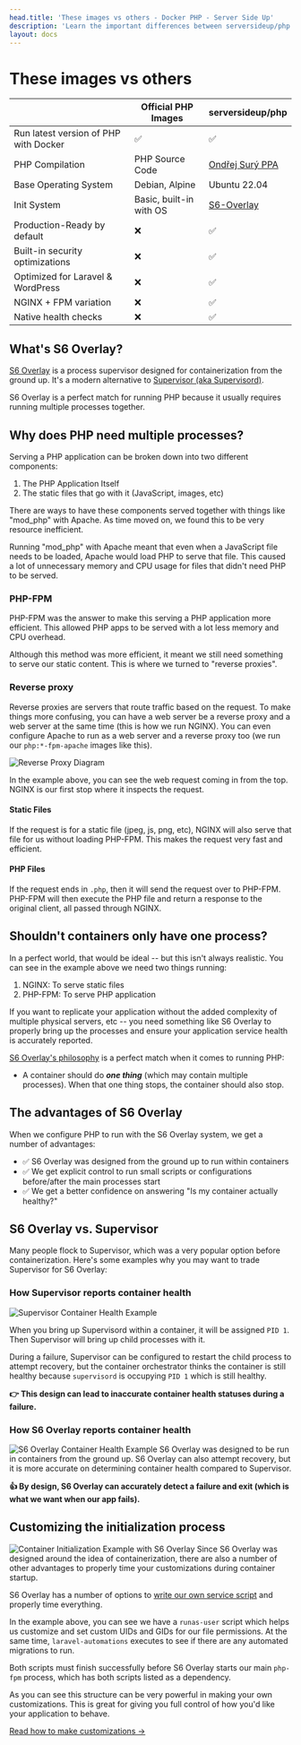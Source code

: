 ```yaml
---
head.title: 'These images vs others - Docker PHP - Server Side Up'
description: 'Learn the important differences between serversideup/php and other PHP images.'
layout: docs
---
```


# These images vs others

| | **Official PHP Images** |**serversideup/php** |
|-------------------------|-------------------------|---------------------|
| Run latest version of PHP with Docker | ✅ | ✅ |
| PHP Compilation | PHP Source Code | [Ondřej Surý PPA](https://launchpad.net/~ondrej/+archive/ubuntu/php/+packages) |
Base Operating System | Debian, Alpine | Ubuntu 22.04 |
Init System | Basic, built-in with OS | [S6-Overlay](https://github.com/just-containers/s6-overlay) |
| Production-Ready by default| ❌ | ✅ |
| Built-in security optimizations | ❌ | ✅ |
Optimized for Laravel & WordPress| ❌ | ✅ |
NGINX + FPM variation| ❌ | ✅ |
Native health checks | ❌ | ✅ |

## What's S6 Overlay?
[S6 Overlay](https://github.com/just-containers/s6-overlay) is a process supervisor designed for containerization from the ground up. It's a modern alternative to [Supervisor (aka Supervisord)](https://supervisord.org/).

S6 Overlay is a perfect match for running PHP because it usually requires running multiple processes together.

## Why does PHP need multiple processes?
Serving a PHP application can be broken down into two different components:
1. The PHP Application Itself
2. The static files that go with it (JavaScript, images, etc)

There are ways to have these components served together with things like "mod_php" with Apache. As time moved on, we found this to be very resource inefficient. 

Running "mod_php" with Apache meant that even when a JavaScript file needs to be loaded, Apache would load PHP to serve that file. This caused a lot of unnecessary memory and CPU usage for files that didn't need PHP to be served.

### PHP-FPM
PHP-FPM was the answer to make this serving a PHP application more efficient. This allowed PHP apps to be served with a lot less memory and CPU overhead.

Although this method was more efficient, it meant we still need something to serve our static content. This is where we turned to "reverse proxies".

### Reverse proxy
Reverse proxies are servers that route traffic based on the request. To make things more confusing, you can have a web server be a reverse proxy and a web server at the same time (this is how we run NGINX). You can even configure Apache to run as a web server and a reverse proxy too (we run our `php:*-fpm-apache` images like this).

![Reverse Proxy Diagram](/images/docs/reverse-proxy.svg)

In the example above, you can see the web request coming in from the top. NGINX is our first stop where it inspects the request.

#### Static Files
If the request is for a static file (jpeg, js, png, etc), NGINX will also serve that file for us without loading PHP-FPM. This makes the request very fast and efficient.

#### PHP Files
If the request ends in `.php`, then it will send the request over to PHP-FPM. PHP-FPM will then execute the PHP file and return a response to the original client, all passed through NGINX.

## Shouldn't containers only have one process?
In a perfect world, that would be ideal -- but this isn't always realistic. You can see in the example above we need two things running:
1. NGINX: To serve static files
1. PHP-FPM: To serve PHP application

If you want to replicate your application without the added complexity of multiple physical servers, etc -- you need something like S6 Overlay to properly bring up the processes and ensure your application service health is accurately reported.

[S6 Overlay's philosophy](https://github.com/just-containers/s6-overlay#the-docker-way) is a perfect match when it comes to running PHP:

- A container should do ***one thing*** (which may contain multiple processes). When that one thing stops, the container should also stop. 

## The advantages of S6 Overlay
When we configure PHP to run with the S6 Overlay system, we get a number of advantages:

- ✅ S6 Overlay was designed from the ground up to run within containers
- ✅ We get explicit control to run small scripts or configurations before/after the main processes start
- ✅ We get a better confidence on answering "Is my container actually healthy?"

## S6 Overlay vs. Supervisor
Many people flock to Supervisor, which was a very popular option before containerization. Here's some examples why you may want to trade Supervisor for S6 Overlay:

### How Supervisor reports container health
![Supervisor Container Health Example](/images/docs/supervisor-container.svg)

When you bring up Supervisord within a container, it will be assigned `PID 1`. Then Supervisor will bring up child processes with it.

During a failure, Supervisor can be configured to restart the child process to attempt recovery, but the container orchestrator thinks the container is still healthy because `supervisord` is occupying `PID 1` which is still healthy.

**👉 This design can lead to inaccurate container health statuses during a failure.**

### How S6 Overlay reports container health
![S6 Overlay Container Health Example](/images/docs/s6-overlay-container.svg)
S6 Overlay was designed to be run in containers from the ground up. S6 Overlay can also attempt recovery, but it is more accurate on determining container health compared to Supervisor.

**👍 By design, S6 Overlay can accurately detect a failure and exit (which is what we want when our app fails).**

## Customizing the initialization process
![Container Initialization Example with S6 Overlay](/images/docs/container-init.svg)
Since S6 Overlay was designed around the idea of containerization, there are also a number of other advantages to properly time your customizations during container startup.

S6 Overlay has a number of options to [write our own service script](https://github.com/just-containers/s6-overlay/tree/master#writing-a-service-script) and properly time everything.

In the example above, you can see we have a `runas-user` script which helps us customize and set custom UIDs and GIDs for our file permissions. At the same time, `laravel-automations` executes to see if there are any automated migrations to run.

Both scripts must finish successfully before S6 Overlay starts our main `php-fpm` process, which has both scripts listed as a dependency.

As you can see this structure can be very powerful in making your own customizations. This is great for giving you full control of how you'd like your application to behave.

[Read how to make customizations →](/docs/guide/customizing-the-image)